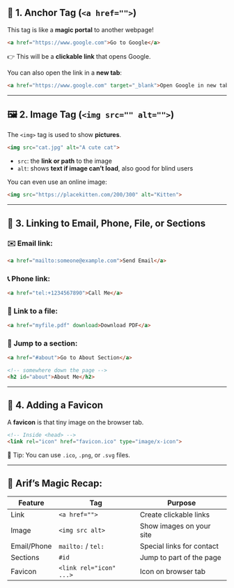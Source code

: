 ## 🔗 1. Anchor Tag (`<a href="">`)
This tag is like a **magic portal** to another webpage!

```html
<a href="https://www.google.com">Go to Google</a>
```

👉 This will be a **clickable link** that opens Google.

You can also open the link in a **new tab**:

```html
<a href="https://www.google.com" target="_blank">Open Google in new tab</a>
```

---

## 🖼️ 2. Image Tag (`<img src="" alt="">`)
The `<img>` tag is used to show **pictures**.

```html
<img src="cat.jpg" alt="A cute cat">
```

- `src`: the **link or path** to the image
- `alt`: shows **text if image can’t load**, also good for blind users

You can even use an online image:

```html
<img src="https://placekitten.com/200/300" alt="Kitten">
```

---

## 📧 3. Linking to Email, Phone, File, or Sections

### ✉️ Email link:

```html
<a href="mailto:someone@example.com">Send Email</a>
```

### 📞 Phone link:

```html
<a href="tel:+1234567890">Call Me</a>
```

### 📁 Link to a file:

```html
<a href="myfile.pdf" download>Download PDF</a>
```

### 🔗 Jump to a section:

```html
<a href="#about">Go to About Section</a>

<!-- somewhere down the page -->
<h2 id="about">About Me</h2>
```

---

## 🌟 4. Adding a Favicon
A **favicon** is that tiny image on the browser tab.

```html
<!-- Inside <head> -->
<link rel="icon" href="favicon.ico" type="image/x-icon">
```

🧠 Tip: You can use `.ico`, `.png`, or `.svg` files.

---

## 🎁 Arif’s Magic Recap:

| Feature         | Tag                      | Purpose                     |
|----------------|--------------------------|-----------------------------|
| Link           | `<a href="">`            | Create clickable links      |
| Image          | `<img src alt>`          | Show images on your site    |
| Email/Phone    | `mailto:` / `tel:`       | Special links for contact   |
| Sections       | `#id`                    | Jump to part of the page    |
| Favicon        | `<link rel="icon" ...>`  | Icon on browser tab         |

